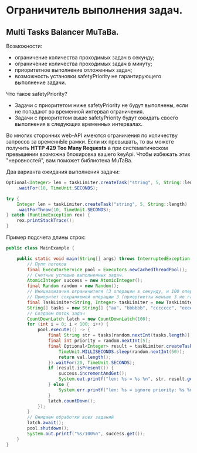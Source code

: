 # Ограничитель выполнения задач.
## Multi Tasks Balancer MuTaBa.

Возможности:
- ограничение количества проходимых задач в секунду;
- ограничение количества проходимых задач в минуту;
- приоритетное выполнение отложенных задач;
- возможность установки safetyPriority не гарантирующего выполнение задачи. 

Что такое safetyPriority? 
- Задачи с приоритетом ниже safetyPriority не будут выполнены, если не попадают во временной интервал ограничения.
- Задачи с приоритетом выше safetyPriority будут ожидать своего выполнения в следующих временных интервалах.

Во многих сторонних web-API имеются ограничения по количеству запросов за временнЫе рамки.
Если их превышать, то вы можете получить **HTTP 429 Too Many Requests** а при систематическом
превышении возможна блокировка вашего keyApi.
Чтобы избежать этих "неровностей", вам поможет библиотека MuTaBa.

Два варианта ожидания выполнения задачи:
```java
Optional<Integer> len = taskLimiter.createTask("string", 5, String::length)
    .waitFor(10, TimeUnit.SECONDS);
```

```java
try {
    Integer len = taskLimiter.createTask("string", 5, String::length)
    .waitForThrow(10, TimeUnit.SECONDS);
} catch (RuntimeException rex) {
    rex.printStackTrace();
}
```

Пример подсчета длины строк:
```java
public class MainExample {

    public static void main(String[] args) throws InterruptedException {
        // Пулл потоков
        final ExecutorService pool = Executors.newCachedThreadPool();
        // Счетчик успешно выполненных задач.
        AtomicInteger success = new AtomicInteger();
        final Random random = new Random();
        // Инициализачия ограничителя (3 операции в секунду, и 100 операций в минуту.)
        // Приоритет сохраняемой операции 3 (приортиетты меньше 3 не гарантируют выполнение задачи)
        final TaskLimiter<String, Integer> taskLimiter = new TaskLimiter<>(3, "cals-len-string", 3, 100, 3);
        String[] tasks = new String[] {"aa", "bbbbbb", "ccccccc", "eeeeee", "dddd", "f", "tt", "qqqq", "www"};
        // Создаем поток задач
        CountDownLatch latch = new CountDownLatch(100);
        for (int i = 0; i < 100; i++) {
            pool.execute(() -> {
                final String str = tasks[random.nextInt(tasks.length)];
                final int priority = random.nextInt(5);
                final Optional<Integer> result = taskLimiter.createTask(str, priority, val -> {
                    TimeUnit.MILLISECONDS.sleep(random.nextInt(50));
                    return val.length();
                }).waitFor(20, TimeUnit.SECONDS);
                if (result.isPresent()) {
                    success.incrementAndGet();
                    System.out.printf("len: %s = %s %n", str, result.get());
                } else {
                    System.err.printf("len: %s = ignore priority: %s %n", str, priority);
                }
                latch.countDown();
            });
        }
        // Ожидаем обработки всех заданий
        latch.await();
        pool.shutdown();
        System.out.printf("%s/100%n", success.get());
    }
}
```

